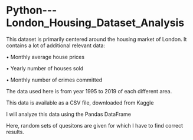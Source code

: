# Python---London_Housing_Dataset_Analysis

This dataset is primarily centered around the housing market of London. It contains a lot of additional relevant data:

• Monthly average house prices

• Yearly number of houses sold

• Monthly number of crimes committed

The data used here is from year 1995 to 2019 of each different area.

This data is available as a CSV file, downloaded from Kaggle

I will analyze this data using the Pandas DataFrame

Here, random sets of quesitons are given for which I have to find correct results.

